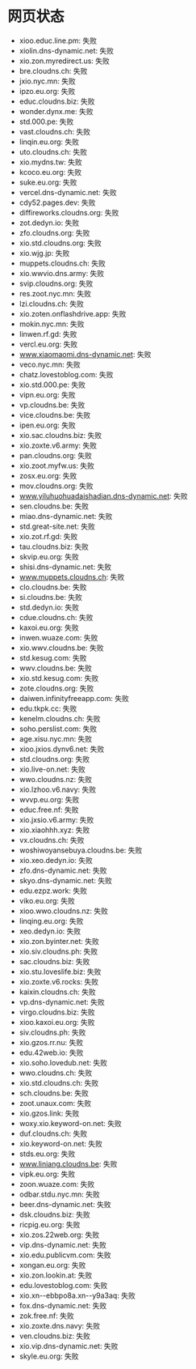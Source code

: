 # 网页状态
- xioo.educ.line.pm: 失败
- xiolin.dns-dynamic.net: 失败
- xio.zon.myredirect.us: 失败
- bre.cloudns.ch: 失败
- jxio.nyc.mn: 失败
- ipzo.eu.org: 失败
- educ.cloudns.biz: 失败
- wonder.dynx.me: 失败
- std.000.pe: 失败
- vast.cloudns.ch: 失败
- linqin.eu.org: 失败
- uto.cloudns.ch: 失败
- xio.mydns.tw: 失败
- kcoco.eu.org: 失败
- suke.eu.org: 失败
- vercel.dns-dynamic.net: 失败
- cdy52.pages.dev: 失败
- diffireworks.cloudns.org: 失败
- zot.dedyn.io: 失败
- zfo.cloudns.org: 失败
- xio.std.cloudns.org: 失败
- xio.wjg.jp: 失败
- muppets.cloudns.ch: 失败
- xio.wwvio.dns.army: 失败
- svip.cloudns.org: 失败
- res.zoot.nyc.mn: 失败
- lzi.cloudns.ch: 失败
- xio.zoten.onflashdrive.app: 失败
- mokin.nyc.mn: 失败
- linwen.rf.gd: 失败
- vercl.eu.org: 失败
- www.xiaomaomi.dns-dynamic.net: 失败
- veco.nyc.mn: 失败
- chatz.lovestoblog.com: 失败
- xio.std.000.pe: 失败
- vipn.eu.org: 失败
- vp.cloudns.be: 失败
- vice.cloudns.be: 失败
- ipen.eu.org: 失败
- xio.sac.cloudns.biz: 失败
- xio.zoxte.v6.army: 失败
- pan.cloudns.org: 失败
- xio.zoot.myfw.us: 失败
- zosx.eu.org: 失败
- mov.cloudns.org: 失败
- www.yiluhuohuadaishadian.dns-dynamic.net: 失败
- sen.cloudns.be: 失败
- miao.dns-dynamic.net: 失败
- std.great-site.net: 失败
- xio.zot.rf.gd: 失败
- tau.cloudns.biz: 失败
- skvip.eu.org: 失败
- shisi.dns-dynamic.net: 失败
- www.muppets.cloudns.ch: 失败
- clo.cloudns.be: 失败
- si.cloudns.be: 失败
- std.dedyn.io: 失败
- cdue.cloudns.ch: 失败
- kaxoi.eu.org: 失败
- inwen.wuaze.com: 失败
- xio.wwv.cloudns.be: 失败
- std.kesug.com: 失败
- wwv.cloudns.be: 失败
- xio.std.kesug.com: 失败
- zote.cloudns.org: 失败
- daiwen.infinityfreeapp.com: 失败
- edu.tkpk.cc: 失败
- kenelm.cloudns.ch: 失败
- soho.perslist.com: 失败
- age.xisu.nyc.mn: 失败
- xioo.jxios.dynv6.net: 失败
- std.cloudns.org: 失败
- xio.live-on.net: 失败
- wwo.cloudns.nz: 失败
- xio.lzhoo.v6.navy: 失败
- wvvp.eu.org: 失败
- educ.free.nf: 失败
- xio.jxsio.v6.army: 失败
- xio.xiaohhh.xyz: 失败
- vx.cloudns.ch: 失败
- woshiwoyansebuya.cloudns.be: 失败
- xio.xeo.dedyn.io: 失败
- zfo.dns-dynamic.net: 失败
- skyo.dns-dynamic.net: 失败
- edu.ezpz.work: 失败
- viko.eu.org: 失败
- xioo.wwo.cloudns.nz: 失败
- linqing.eu.org: 失败
- xeo.dedyn.io: 失败
- xio.zon.byinter.net: 失败
- xio.siv.cloudns.ph: 失败
- sac.cloudns.biz: 失败
- xio.stu.loveslife.biz: 失败
- xio.zoxte.v6.rocks: 失败
- kaixin.cloudns.ch: 失败
- vp.dns-dynamic.net: 失败
- virgo.cloudns.biz: 失败
- xioo.kaxoi.eu.org: 失败
- siv.cloudns.ph: 失败
- xio.gzos.rr.nu: 失败
- edu.42web.io: 失败
- xio.soho.lovedub.net: 失败
- wwo.cloudns.ch: 失败
- xio.std.cloudns.ch: 失败
- sch.cloudns.be: 失败
- zoot.unaux.com: 失败
- xio.gzos.link: 失败
- woxy.xio.keyword-on.net: 失败
- duf.cloudns.ch: 失败
- xio.keyword-on.net: 失败
- stds.eu.org: 失败
- www.liniang.cloudns.be: 失败
- vipk.eu.org: 失败
- zoon.wuaze.com: 失败
- odbar.stdu.nyc.mn: 失败
- beer.dns-dynamic.net: 失败
- dsk.cloudns.biz: 失败
- ricpig.eu.org: 失败
- xio.zos.22web.org: 失败
- vip.dns-dynamic.net: 失败
- xio.edu.publicvm.com: 失败
- xongan.eu.org: 失败
- xio.zon.lookin.at: 失败
- edu.lovestoblog.com: 失败
- xio.xn--ebbpo8a.xn--y9a3aq: 失败
- fox.dns-dynamic.net: 失败
- zok.free.nf: 失败
- xio.zoxte.dns.navy: 失败
- ven.cloudns.biz: 失败
- xio.vip.dns-dynamic.net: 失败
- skyle.eu.org: 失败
